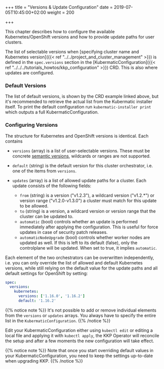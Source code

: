 +++
title = "Versions & Update Configuration"
date = 2019-07-05T10:45:00+02:00
weight = 200

+++

This chapter describes how to configure the available Kubernetes/OpenShift versions and how to
provide update paths for user clusters.

The list of selectable versions when [specifying cluster name and Kubernetes version]({{< ref "../../project_and_cluster_management" >}}) is defined in the `spec.versions`
section in the [KubermaticConfiguration]({{< ref "../../../tutorials_howtos/kkp_configuration" >}}) CRD.
This is also where updates are configured.

### Default Versions

The list of default versions, is shown by the CRD example linked above, but it's recommended
to retrieve the actual list from the Kubermatic installer itself. 
To print the default configuration run `kubermatic-installer print` which outputs a full KubermaticConfiguration.

### Configuring Versions

The structure for Kubernetes and OpenShift versions is identical. Each contains

* `versions` (array) is a list of user-selectable versions. These must be concrete
  [semantic versions](https://semver.org/), wildcards or ranges are not supported.
* `default` (string) is the default version for this cluster orchestrator, i.e. one of the
  items from `versions`.
* `updates` (array) is a list of allowed update paths for a cluster. Each update consists
  of the following fields:

  * `from` (string) is a version ("v1.2.3"), a wildcard version ("v1.2.*") or version range
    ("v1.2.0-v1.3.0") a cluster must match for this update to be allowed.
  * `to` (string) is a version, a wildcard version or version range that the cluster can be
    updated to.
  * `automatic` (bool) controls whether an update is performed immediately after applying the
    configuration. This is useful for force updates in case of security patch releases.
  * `automaticNodeUpgrade` (bool) controls whether worker nodes are updated as well. If this
    is left to its default (false), only the controlplane will be updated. When set to true,
    it implies `automatic`.

Each element of the two orchestrators can be overwritten independently, i.e. you can only override
the list of allowed and default Kubernetes versions, while still relying on the default value for
the update paths and all default settings for OpenShift by setting:

```yaml
spec:
  versions:
    kubernetes:
      versions: ['1.16.0', '1.16.2']
      default: '1.16.2'
```

{{% notice note %}}
It's not possible to add or remove individual elements from the `versions` or `updates` arrays.
You always have to specify the entire list in the `KubermaticConfiguration`.
{{% /notice %}}

Edit your KubermaticConfiguration either using `kubectl edit` or editing a local file and applying
it with `kubectl apply`, the KKP Operator will reconcile the setup and after a few moments
the new configuration will take effect.

{{% notice note %}}
Note that once you start overriding default values in your KubermaticConfiguration, you need to
keep the settings up-to-date when upgrading KKP.
{{% /notice %}}
